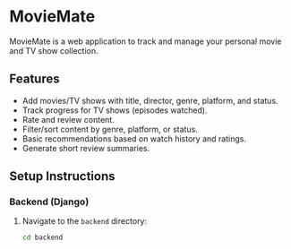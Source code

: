 # MovieMate

MovieMate is a web application to track and manage your personal movie and TV show collection.

## Features
- Add movies/TV shows with title, director, genre, platform, and status.
- Track progress for TV shows (episodes watched).
- Rate and review content.
- Filter/sort content by genre, platform, or status.
- Basic recommendations based on watch history and ratings.
- Generate short review summaries.

## Setup Instructions

### Backend (Django)
1. Navigate to the `backend` directory:
   ```bash
   cd backend